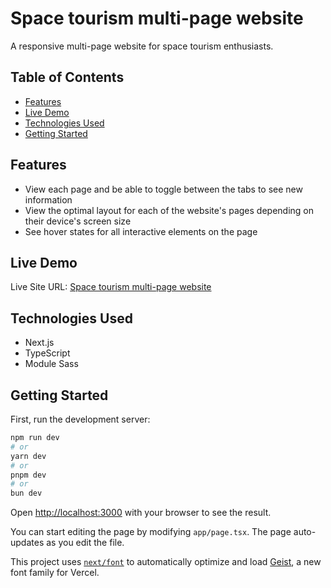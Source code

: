 # Space tourism multi-page website

A responsive multi-page website for space tourism enthusiasts.

## Table of Contents
- [Features](#features)
- [Live Demo](#live-demo)
- [Technologies Used](#technologies-used)
- [Getting Started](#getting-started)



## Features

- View each page and be able to toggle between the tabs to see new information
- View the optimal layout for each of the website's pages depending on their device's screen size
- See hover states for all interactive elements on the page


## Live Demo
Live Site URL: [Space tourism multi-page website](https://space-tourism-next.netlify.app/)



## Technologies Used
- Next.js
- TypeScript
- Module Sass


## Getting Started

First, run the development server:

```bash
npm run dev
# or
yarn dev
# or
pnpm dev
# or
bun dev
```

Open [http://localhost:3000](http://localhost:3000) with your browser to see the result.

You can start editing the page by modifying `app/page.tsx`. The page auto-updates as you edit the file.

This project uses [`next/font`](https://nextjs.org/docs/app/building-your-application/optimizing/fonts) to automatically optimize and load [Geist](https://vercel.com/font), a new font family for Vercel.



